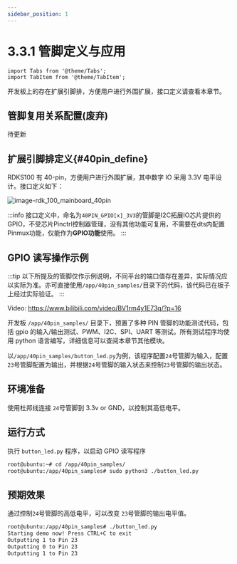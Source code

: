 ```yaml
---
sidebar_position: 1
---
```


# 3.3.1 管脚定义与应用

```mdx-code-block
import Tabs from '@theme/Tabs';
import TabItem from '@theme/TabItem';
```

开发板上的存在扩展引脚排，方便用户进行外围扩展，接口定义请查看本章节。

## 管脚复用关系配置(废弃)

待更新

## 扩展引脚排定义{#40pin_define}

RDKS100 有 40-pin，方便用户进行外围扩展，其中数字 IO 采用 3.3V 电平设计。接口定义如下：

![image-rdk_100_mainboard_40pin](https://rdk-doc.oss-cn-beijing.aliyuncs.com/doc/img/01_Quick_start/image/hardware_interface/image-rdk_100_mainboard_40pin.png)

:::info
接口定义中，命名为`40PIN_GPIO[x]_3V3`的管脚是I2C拓展IO芯片提供的GPIO，不受芯片Pinctrl控制器管理，没有其他功能可复用，不需要在dts内配置Pinmux功能，仅能作为**GPIO功能**使用。
:::

## GPIO 读写操作示例

:::tip
以下所提及的管脚仅作示例说明，不同平台的端口值存在差异，实际情况应以实际为准。亦可直接使用`/app/40pin_samples/`目录下的代码，该代码已在板子上经过实际验证。
:::

Video: https://www.bilibili.com/video/BV1rm4y1E73q/?p=16

开发板 `/app/40pin_samples/` 目录下，预置了多种 PIN 管脚的功能测试代码，包括 gpio 的输入/输出测试、PWM、I2C、SPI、UART 等测试。所有测试程序均使用 python 语言编写，详细信息可以查阅本章节其他模块。

以`/app/40pin_samples/button_led.py`为例，该程序配置`24`号管脚为输入，配置`23`号管脚配置为输出，并根据`24`号管脚的输入状态来控制`23`号管脚的输出状态。

## 环境准备

使用杜邦线连接 `24`号管脚到 3.3v or GND，以控制其高低电平。

## 运行方式

执行 `button_led.py` 程序，以启动 GPIO 读写程序

```bash
root@ubuntu:~# cd /app/40pin_samples/
root@ubuntu:/app/40pin_samples# sudo python3 ./button_led.py
```

## 预期效果

通过控制`24`号管脚的高低电平，可以改变 `23`号管脚的输出电平值。

```bash
root@ubuntu:/app/40pin_samples# ./button_led.py
Starting demo now! Press CTRL+C to exit
Outputting 1 to Pin 23
Outputting 0 to Pin 23
Outputting 1 to Pin 23
```
